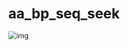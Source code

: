 # aa_bp_seq_seek
![img](https://www.dropbox.com/scl/fi/dmiho7g3pv4p5vag52b0f/aa_bp_seq_seek-workflow-Image.png?rlkey=6zmmb8hmgmz776k8foqz6vwyr&raw=1)
